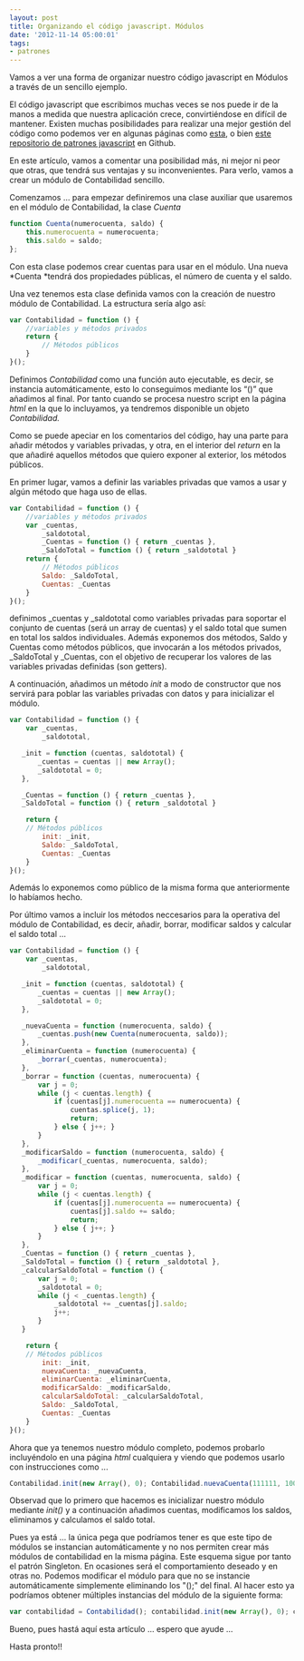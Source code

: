 ```yaml
---
layout: post
title: Organizando el código javascript. Módulos
date: '2012-11-14 05:00:01'
tags:
- patrones
---
```



Vamos a ver una forma de organizar nuestro código javascript en Módulos a través de un sencillo ejemplo.

El código javascript que escribimos muchas veces se nos puede ir de la manos a medida que nuestra aplicación crece, convirtiéndose en difícil de mantener. Existen muchas posibilidades para realizar una mejor gestión del código como podemos ver en algunas páginas como [esta](http://www.jspatterns.com/ "jspatterns"), o bien [este repositorio de patrones javascript](https://github.com/shichuan/javascript-patterns "javascript patterns") en Github.

En este artículo, vamos a comentar una posibilidad más, ni mejor ni peor que otras, que tendrá sus ventajas y su inconvenientes. Para verlo, vamos a crear un módulo de Contabilidad sencillo.

Comenzamos … para empezar definiremos una clase auxiliar que usaremos en el módulo de Contabilidad, la clase *Cuenta*

```javascript
function Cuenta(numerocuenta, saldo) {
    this.numerocuenta = numerocuenta;
    this.saldo = saldo;
};
```

Con esta clase podemos crear cuentas para usar en el módulo. Una nueva *Cuenta *tendrá dos propiedades públicas, el número de cuenta y el saldo.

Una vez tenemos esta clase definida vamos con la creación de nuestro módulo de Contabilidad. La estructura sería algo así:

```javascript
var Contabilidad = function () { 
    //variables y métodos privados 
    return { 
        // Métodos públicos 
    }
}();
```

Definimos *Contabilidad* como una función auto ejecutable, es decir, se instancia automáticamente, esto lo conseguimos mediante los “()” que añadimos al final. Por tanto cuando se procesa nuestro script en la página *html* en la que lo incluyamos, ya tendremos disponible un objeto *Contabilidad.*

Como se puede apeciar en los comentarios del código, hay una parte para añadir métodos y variables privadas, y otra, en el interior del *return* en la que añadiré aquellos métodos que quiero exponer al exterior, los métodos públicos.

En primer lugar, vamos a definir las variables privadas que vamos a usar y algún método que haga uso de ellas.

```javascript
var Contabilidad = function () {
    //variables y métodos privados
    var _cuentas,
        _saldototal,
        _Cuentas = function () { return _cuentas },
        _SaldoTotal = function () { return _saldototal }
    return {
        // Métodos públicos
        Saldo: _SaldoTotal,
        Cuentas: _Cuentas
    }
}();
```

</div>definimos _cuentas y _saldototal como variables privadas para soportar el conjunto de cuentas (será un array de cuentas) y el saldo total que sumen en total los saldos individuales. Además exponemos dos métodos, Saldo y Cuentas como métodos públicos, que invocarán a los métodos privados, _SaldoTotal y _Cuentas, con el objetivo de recuperar los valores de las variables privadas definidas (son getters).

A continuación, añadimos un método *init* a modo de constructor que nos servirá para poblar las variables privadas con datos y para inicializar el módulo.

```javascript
var Contabilidad = function () {
    var _cuentas,
        _saldototal,

   _init = function (cuentas, saldototal) {
       _cuentas = cuentas || new Array();
       _saldototal = 0;
   },

   _Cuentas = function () { return _cuentas },
   _SaldoTotal = function () { return _saldototal }

    return {
    // Métodos públicos
        init: _init,
        Saldo: _SaldoTotal,
        Cuentas: _Cuentas
    }
}();
```

Además lo exponemos como público de la misma forma que anteriormente lo habíamos hecho.

Por último vamos a incluir los métodos neccesarios para la operativa del módulo de Contabilidad, es decir, añadir, borrar, modificar saldos y calcular el saldo total …

```javascript
var Contabilidad = function () {
    var _cuentas,
        _saldototal,

   _init = function (cuentas, saldototal) {
       _cuentas = cuentas || new Array();
       _saldototal = 0;
   },

   _nuevaCuenta = function (numerocuenta, saldo) {
       _cuentas.push(new Cuenta(numerocuenta, saldo));
   },
   _eliminarCuenta = function (numerocuenta) {
       _borrar(_cuentas, numerocuenta);
   },
   _borrar = function (cuentas, numerocuenta) {
       var j = 0;
       while (j < cuentas.length) {
           if (cuentas[j].numerocuenta == numerocuenta) {
               cuentas.splice(j, 1);
               return;
           } else { j++; }
       }
   },
   _modificarSaldo = function (numerocuenta, saldo) {
       _modificar(_cuentas, numerocuenta, saldo);
   },
   _modificar = function (cuentas, numerocuenta, saldo) {
       var j = 0;
       while (j < cuentas.length) {
           if (cuentas[j].numerocuenta == numerocuenta) {
               cuentas[j].saldo += saldo;
               return;
           } else { j++; }
       }
   },
   _Cuentas = function () { return _cuentas },
   _SaldoTotal = function () { return _saldototal },
   _calcularSaldoTotal = function () {
       var j = 0;
       _saldototal = 0;
       while (j < _cuentas.length) {
           _saldototal += _cuentas[j].saldo;
           j++;
       }
   }

    return {
    // Métodos públicos
        init: _init,
        nuevaCuenta: _nuevaCuenta,
        eliminarCuenta: _eliminarCuenta,
        modificarSaldo: _modificarSaldo,
        calcularSaldoTotal: _calcularSaldoTotal,
        Saldo: _SaldoTotal,
        Cuentas: _Cuentas
    }
}();
```

Ahora que ya tenemos nuestro módulo completo, podemos probarlo incluyéndolo en una página *html* cualquiera y viendo que podemos usarlo con instrucciones como ...

```javascript
Contabilidad.init(new Array(), 0); Contabilidad.nuevaCuenta(111111, 100.00); Contabilidad.nuevaCuenta(222222, 200.00); Contabilidad.modificarSaldo(111111, 100.00); Contabilidad.eliminarCuenta(111111); Contabilidad.calcularSaldoTotal();
```

Observad que lo primero que hacemos es inicializar nuestro módulo mediante *init()* y a continuación añadimos cuentas, modificamos los saldos, eliminamos y calculamos el saldo total.

Pues ya está ... la única pega que podríamos tener es que este tipo de módulos se instancian automáticamente y no nos permiten crear más módulos de contabilidad en la misma página. Este esquema sigue por tanto el patrón Singleton. En ocasiones será el comportamiento deseado y en otras no. Podemos modificar el módulo para que no se instancie automáticamente simplemente eliminando los "();" del final. Al hacer esto ya podríamos obtener múltiples instancias del módulo de la siguiente forma:

```javascript
var contabilidad = Contabilidad(); contabilidad.init(new Array(), 0); contabilidad.nuevaCuenta(111111, 100.00); contabilidad.nuevaCuenta(222222, 200.00); contabilidad.modificarSaldo(111111, 100.00); contabilidad.eliminarCuenta(111111); contabilidad.calcularSaldoTotal(); var contabilidad2 = Contabilidad(); contabilidad2.init(new Array(), 0); contabilidad2.nuevaCuenta(111111, 100.00); contabilidad2.nuevaCuenta(222222, 200.00); contabilidad2.nuevaCuenta(333333, 200.00); contabilidad2.nuevaCuenta(444444, 200.00); contabilidad2.modificarSaldo(111111, 1000.00); contabilidad2.eliminarCuenta(333333); contabilidad2.calcularSaldoTotal(); var contabilidad3 = Contabilidad(); contabilidad3.init(new Array(new Cuenta(111111, 100.00), new Cuenta(222222, 200.00)), 0); contabilidad3.nuevaCuenta(333333, 100.00); contabilidad3.calcularSaldoTotal();
```

Bueno, pues hastá aquí esta artículo ... espero que ayude ...

Hasta pronto!!

<div class="line"></div><div><span class="p">  
</span></div>


